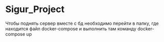 # Sigur_Project

Чтобы поднять сервер вместе с бд необходимо перейти в папку, где находится файл docker-compose и выполнить там команду docker-compose up